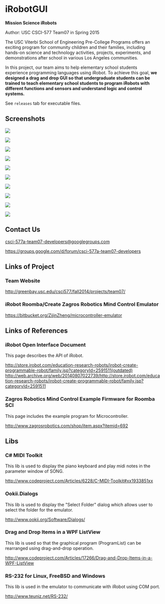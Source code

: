 # iRobotGUI

**Mission Science iRobots**

Author: USC CSCI-577 Team07 in Spring 2015

The USC Viterbi School of Engineering Pre-College Programs offers an exciting program for community children and their families, including hands-on science and technology activities, projects, experiments, and demonstrations after school in various Los Angeles communities.

In this project, our team aims to help elementary school students experience programming languages using iRobot. To achieve this goal, **we designed a drag and drop GUI so that undergraduate students can be trained to teach elementary school students to program iRobots with different functions and sensors and understand logic and control systems.**

See `releases` tab for executable files.

## Screenshots

![](img/main2.png)

![](img/move.png)

![](img/rotate.png)

![](img/drive.png)

![](img/led.png)

![](img/music.png)

![](img/if.png)

![](img/loop.png)

![](img/demo.png)

![](img/delay.png)

## Contact Us

csci-577a-team07-developers@googlegroups.com

https://groups.google.com/d/forum/csci-577a-team07-developers

## Links of Project

### Team Website

http://greenbay.usc.edu/csci577/fall2014/projects/team07/

### iRobot Roomba/Create Zagros Robotics Mind Control Emulator

https://bitbucket.org/ZijinZheng/microcontroller-emulator

## Links of References

### iRobot Open Interface Document

This page describes the API of iRobot.

http://store.irobot.com/education-research-robots/irobot-create-programmable-robot/family.jsp?categoryId=2591511(outdated)  
http://web.archive.org/web/20140807022739/http://store.irobot.com/education-research-robots/irobot-create-programmable-robot/family.jsp?categoryId=2591511

### Zagros Robotics Mind Control Example Firmware for Roomba SCI

This page includes the example program for Microcontroller.

http://www.zagrosrobotics.com/shop/item.aspx?itemid=692


## Libs

### C# MIDI Toolkit

This lib is used to display the piano keyboard and play midi notes in the parameter window of SONG.

http://www.codeproject.com/Articles/6228/C-MIDI-Toolkit#xx1933851xx

### Ookii.Dialogs

This lib is used to display the "Select Folder" dialog which allows user to select the folder for the emulator.

http://www.ookii.org/Software/Dialogs/

### Drag and Drop Items in a WPF ListView

This lib is used so that the graphical program (ProgramList) can be rearranged using drag-and-drop operation.

http://www.codeproject.com/Articles/17266/Drag-and-Drop-Items-in-a-WPF-ListView

### RS-232 for Linux, FreeBSD and Windows

This lib is used in the emulator to communicate with iRobot using COM port.

http://www.teuniz.net/RS-232/
